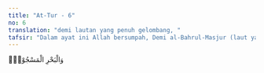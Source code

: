 ```yaml
---
title: "At-Tur - 6"
no: 6
translation: "demi lautan yang penuh gelombang, "
tafsir: "Dalam ayat ini Allah bersumpah, Demi al-Bahrul-Masjur (laut yang di dalamnya ada api) yakni laut yang tertahan dari banjir karena kalau laut itu dilepaskan, ia akan menenggelamkan semua yang ada di atas bumi sehingga hewan dan tumbuh-tumbuhan semuanya akan habis musnah. Maka rusaklah aturan alam dan tidaklah ada hikmah alam ini dijadikan. Sebagian ulama berpendapat dan menetapkan bahwa lapisan bumi itu seluruhnya seperti semangka, dan kulitnya seperti kulit semangka, itu artinya bahwa perbandingan kulit bumi dan api yang ada di dalam kulitnya itu seperti kulit semangka dengan isinya, yang dimakan itu. Sebab itu sekarang kita sebenarnya berada di atas api yang besar, yakni di atas laut yang dibawahnya penuh dengan api dan laut itu tertutup dengan kulit bumi dari segala penjurunya. Dari waktu ke waktu api itu naik ke atas laut yang tampak pada waktu gempa dan pada waktu gunung berapi meletus; seperti gunung berapi Visofius yang meletus di Italia pada tahun 1909 M yang telah menelan kota Mozaina, dan gempa ini yang telah terjadi di Jepang pada tahun 1952 M yang memusnahkan kota-kotanya sekaligus. Menurut Jumhur bahwa yang dimaksud dalam ayat ini ialah laut bumi. Akan tetapi mereka berbeda pendapat dalam kata \"masjur\" di antara pendapatnya ialah berarti: dinyalakan api di hari Kiamat seperti dalam Al-Qur'an: \n\nDan apabila lautan dijadikan meluap. (al-Infithar/82: 3) \n\nFirman-Nya yang lain: \n\nDan apabila lautan dipanaskan. (at-Takwir/81: 6)"
---
```


وَالْبَحْرِ الْمَسْجُوْرِۙ 
